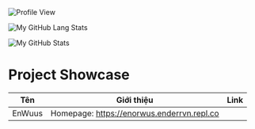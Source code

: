![Profile View](https://komarev.com/ghpvc/?username=phamleduy04&style=flat-square)

![My GitHub Lang Stats](https://github-readme-stats.vercel.app/api/top-langs/?username=Nas007&theme=tokyonight&layout=compact)

![My GitHub Stats](https://github-readme-stats.vercel.app/api?username=Nas007&count_private=true&show_icons=true&theme=tokyonight)

# Project Showcase
| Tên | Giới thiệu | Link |
|------|------|-----------|
| EnWuus |  Homepage: https://enorwus.enderrvn.repl.co |

